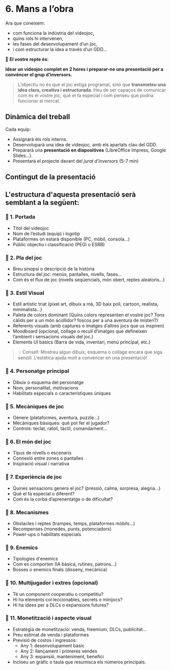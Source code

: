 # 6. Mans a l’obra

Ara que coneixem:

- com funciona la indústria del videojoc,
- quins rols hi intervenen,
- les fases del desenvolupament d’un joc,
- i com estructurar la idea a través d’un GDD...

🎯 **El vostre repte és:**

**Idear un videojoc complet en 2 hores i preparar-ne una presentació per a convéncer el grup d’inversors.**

> L’objectiu no és que el joc estiga programat, sinó que **transmeteu una idea clara, creativa i estructurada**. Heu de ser capaços de comunicar com és el vostre joc, què el fa especial i com penseu que podria funcionar al mercat.

## Dinàmica del treball

Cada equip:

- Assignarà els rols interns.
- Desenvoluparà una idea de videojoc, amb els apartats clau del GDD.
- Prepararà una **presentació en diapositives** (LibreOffice Impress, Google Slides...).
- Presentarà el projecte davant del *jurat d’inversors* (5-7 min)


## Contingut de la presentació

L'estructura d'aquesta presentació serà semblant a la següent:
---

### 📌 1. **Portada**

- Títol del videojoc
- Nom de l’estudi (equip) i logotip
- Plataformes on estarà disponible (PC, mòbil, consola...)
- Públic objectiu i classificació (PEGI o ESRB)

### 📌 2. **Pla del joc**

- Breu sinopsi o descripció de la història
- Estructura del joc: menús, pantalles, nivells, fases...
- Com és el flux de joc (nivells seqüencials, món obert, reptes aleatoris...)

### 📌 3. **Estil Visual**

- Estil artístic triat (pixel art, dibuix a mà, 3D baix poli, cartoon, realista, minimalista...)
- Paleta de colors dominant (Quins colors representen el vostre joc? Tons càlids per a un món acollidor? foscos per a una aventura de misteri?)
- Referents visuals (amb captures o imatges d’altres jocs que us inspiren)
- Moodboard (opcional, collage o recull d’imatges que defineixen l’ambient i sensacions visuals del joc.)
- Elements UI bàsics (Barra de vida, inventari, menú principal, etc.)

>
> 💡 Consell: Mostreu algun dibuix, esquema o collage encara que siga senzill. L’estètica ajuda molt a convéncer en una presentació!
>

### 📌 4. **Personatge principal**

- Dibuix o esquema del personatge
- Nom, personalitat, motivacions
- Habilitats especials o característiques úniques

### 📌 5. **Mecàniques de joc**

- Gènere (plataformes, aventura, puzzle...)
- Mecàniques bàsiques: què pot fer el jugador?
- Controls: teclat, ratolí, tàctil, comandament...

### 📌 6. **El món del joc**

- Tipus de nivells o escenaris
- Connexió entre zones o pantalles
- Inspiració visual i narrativa

### 📌 7. **Experiència de joc**

- Quines sensacions genera el joc? (pressió, calma, sorpresa, alegria...)
- Què el fa especial o diferent?
- Com és la corba d’aprenentatge o de dificultat?

### 📌 8. **Mecanismes**

- Obstacles i reptes (trampes, temps, plataformes mòbils...)
- Recompenses (monedes, punts, potenciadors)
- Power-ups o habilitats especials

### 📌 9. **Enemics**

- Tipologies d'enemics
- Com es comporten (IA bàsica, rutines, patrons...)
- Bosses o enemics finals (disseny, mecànica)

### 📌 10. **Multijugador i extres (opcional)**

- Té un component cooperatiu o competitiu?
- Hi ha elements col·leccionables, secrets o minijocs?
- Hi ha idees per a DLCs o expansions futures?

### 📌 11. **Monetització i aspecte visual**

- Estratègia de monetització: venda, freemium, DLCs, publicitat...
- Preu estimat de venda i plataformes
- Previsió de costos i ingressos:
     - Any 1: desenvolupament bàsic
     - Any 2: llançament i primeres vendes
     - Any 3: expansió, manteniment, benefici
- Incloeu un gràfic o taula que resumisca els números principals.